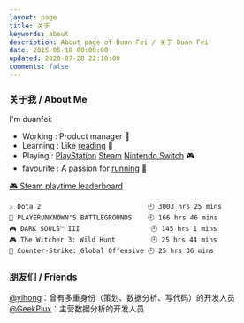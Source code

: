```yaml
---
layout: page
title: 关于
keywords: about
description: About page of Duan Fei / 关于 Duan Fei
date: 2015-05-18 00:00:00
updated: 2020-07-28 22:10:00
comments: false
---
```


### 关于我 / About Me

I'm duanfei:
- Working : Product manager 🔭
- Learning : Like [reading](https://www.douban.com/people/137566058/) 📖
- Playing : [PlayStation](http://psnine.com/psnid/axmiao) [Steam](https://steamcommunity.com/id/duanf/) [Nintendo Switch]() 🎮
- favourite : A passion for [running](https://run.duangfei.org/) 🏃

<!-- steam-box start -->
<a href="https://gist.github.com/58443ff7f75e2911513f8b3016b49955" target="_blank">🎮 Steam playtime leaderboard</a>
```
⚔️ Dota 2                           🕘 3003 hrs 25 mins
🍳 PLAYERUNKNOWN'S BATTLEGROUNDS    🕘 166 hrs 46 mins
🎮 DARK SOULS™ III                  🕘 145 hrs 1 mins
🎮 The Witcher 3: Wild Hunt         🕘 25 hrs 44 mins
🔫 Counter-Strike: Global Offensive 🕘 25 hrs 36 mins
```
<!-- Powered by https://github.com/YouEclipse/steam-box . -->
<!-- steam-box end -->

### 朋友们 / Friends
[@yihong](https://yihong.run/)：曾有多重身份（策划、数据分析、写代码）的开发人员   
[@GeekPlux](https://geekplux.com/)：主营数据分析的开发人员
